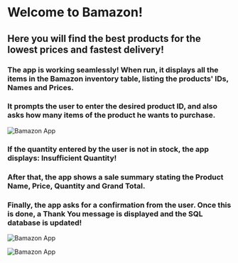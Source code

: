 # Welcome to Bamazon!
## Here you will find the best products for the lowest prices and fastest delivery!

### The app is working seamlessly! When run, it displays all the items in the Bamazon inventory table, listing the products' IDs, Names and Prices.

### It prompts the user to enter the desired product ID, and also asks how many items of the product he wants to purchase.

![Bamazon App](https://github.com/windsor80/week-12-bamazon/blob/master/bamazon-print1.jpg?raw=true)

### If the quantity entered by the user is not in stock, the app displays: Insufficient Quantity!

### After that, the app shows a sale summary stating the Product Name, Price, Quantity and Grand Total.

### Finally, the app asks for a confirmation from the user. Once this is done, a Thank You message is displayed and the SQL database is updated!

![Bamazon App](https://github.com/windsor80/week-12-bamazon/blob/master/bamazon-print2.jpg?raw=true)

![Bamazon App](https://github.com/windsor80/week-12-bamazon/blob/master/bamazon-print4.jpg?raw=true)
